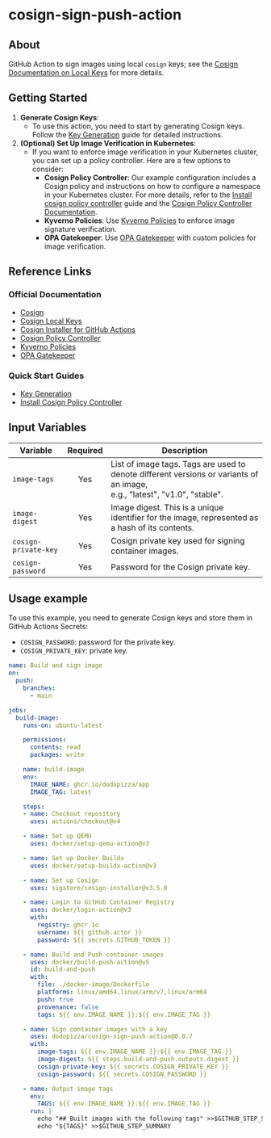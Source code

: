 # cosign-sign-push-action

## About

GitHub Action to sign images using local `cosign` keys; see the [Cosign Documentation on Local Keys][8] for more details.

## Getting Started

1. **Generate Cosign Keys**: 
   - To use this action, you need to start by generating Cosign keys. Follow the [Key Generation][4] guide for detailed instructions.
2. **(Optional) Set Up Image Verification in Kubernetes**: 
   - If you want to enforce image verification in your Kubernetes cluster, you can set up a policy controller. Here are a few options to consider:
     - **Cosign Policy Controller**: Our example configuration includes a Cosign policy and instructions on how to configure a namespace in your Kubernetes cluster. For more details, refer to the [Install cosign policy controller][1] guide and the [Cosign Policy Controller Documentation][7].
     - **Kyverno Policies**: Use [Kyverno Policies][5] to enforce image signature verification.
     - **OPA Gatekeeper**: Use [OPA Gatekeeper][6] with custom policies for image verification.

## Reference Links

### Official Documentation
- [Cosign][2]
- [Cosign Local Keys][8]
- [Cosign Installer for GitHub Actions][3]
- [Cosign Policy Controller][7]
- [Kyverno Policies][5]
- [OPA Gatekeeper][6]

### Quick Start Guides
- [Key Generation][4]
- [Install Cosign Policy Controller][1]

## Input Variables

| Variable             | Required | Description                                                                                                                  |
| -------------------- | :------: | ---------------------------------------------------------------------------------------------------------------------------- |
| `image-tags`         |   Yes    | List of image tags. Tags are used to denote different versions or variants of an image,<br>e.g., "latest", "v1.0", "stable". |
| `image-digest`       |   Yes    | Image digest. This is a unique identifier for the image, represented as a hash of its contents.                              |
| `cosign-private-key` |   Yes    | Cosign private key used for signing container images.                                                                        |
| `cosign-password`    |   Yes    | Password for the Cosign private key.                                                                                         |

## Usage example

To use this example, you need to generate Cosign keys and store them in GitHub Actions Secrets:

  - `COSIGN_PASSWORD`: password for the private key.
  - `COSIGN_PRIVATE_KEY`: private key.

```yaml
name: Build and sign image
on:
  push:
    branches:
      - main

jobs:
  build-image:
    runs-on: ubuntu-latest

    permissions:
      contents: read
      packages: write

    name: build-image
    env:
      IMAGE_NAME: ghcr.io/dodopizza/app
      IMAGE_TAG: latest

    steps:
    - name: Checkout repository
      uses: actions/checkout@v4

    - name: Set up QEMU
      uses: docker/setup-qemu-action@v3

    - name: Set up Docker Buildx
      uses: docker/setup-buildx-action@v3

    - name: Set up Cosign
      uses: sigstore/cosign-installer@v3.5.0

    - name: Login to GitHub Container Registry
      uses: docker/login-action@v3
      with:
        registry: ghcr.io
        username: ${{ github.actor }}
        password: ${{ secrets.GITHUB_TOKEN }}

    - name: Build and Push container images
      uses: docker/build-push-action@v5
      id: build-and-push
      with:
        file: ./docker-image/Dockerfile
        platforms: linux/amd64,linux/arm/v7,linux/arm64
        push: true
        provenance: false
        tags: ${{ env.IMAGE_NAME }}:${{ env.IMAGE_TAG }}

    - name: Sign container images with a key
      uses: dodopizza/cosign-sign-push-action@0.0.7
      with:
        image-tags: ${{ env.IMAGE_NAME }}:${{ env.IMAGE_TAG }}
        image-digest: ${{ steps.build-and-push.outputs.digest }}
        cosign-private-key: ${{ secrets.COSIGN_PRIVATE_KEY }}
        cosign-password: ${{ secrets.COSIGN_PASSWORD }}

    - name: Output image tags
      env:
        TAGS: ${{ env.IMAGE_NAME }}:${{ env.IMAGE_TAG }}
      run: |
        echo "## Built images with the following tags" >>$GITHUB_STEP_SUMMARY
        echo "${TAGS}" >>$GITHUB_STEP_SUMMARY
```

[1]: ./docs/k8s.md
[2]: https://docs.sigstore.dev/
[3]: https://github.com/sigstore/cosign-installer/
[4]: ./docs/key-management.md
[5]: https://kyverno.io/policies/
[6]: https://github.com/open-policy-agent/gatekeeper
[7]: https://docs.sigstore.dev/cosign/policy_controller/
[8]: https://docs.sigstore.dev/cosign/local_keys/
